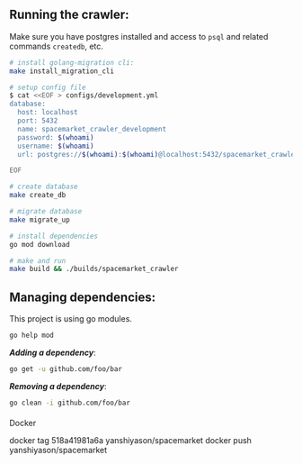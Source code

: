 ## Running the crawler:

Make sure you have postgres installed and access to `psql` and related commands `createdb`, etc.

```bash
# install golang-migration cli:
make install_migration_cli
```

```bash
# setup config file
$ cat <<EOF > configs/development.yml
database:
  host: localhost
  port: 5432
  name: spacemarket_crawler_development
  password: $(whoami)
  username: $(whoami)
  url: postgres://$(whoami):$(whoami)@localhost:5432/spacemarket_crawler_development?sslmode=disable

EOF
```

```bash
# create database
make create_db

# migrate database
make migrate_up
```

```bash
# install dependencies
go mod download
```

```bash
# make and run
make build && ./builds/spacemarket_crawler
```

## Managing dependencies:

This project is using go modules.

```bash
go help mod
```

***Adding a dependency***:
```bash
go get -u github.com/foo/bar
```

***Removing a dependency***:
```bash
go clean -i github.com/foo/bar
```



####

Docker

docker tag 518a41981a6a yanshiyason/spacemarket
docker push yanshiyason/spacemarket

